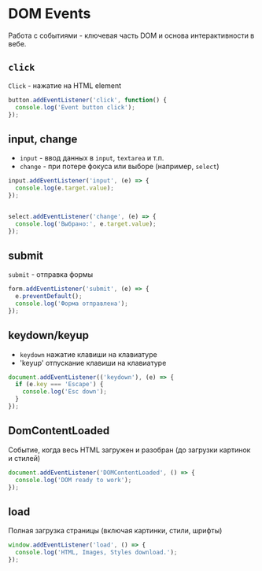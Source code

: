 # DOM Events #

Работа с событиями - ключевая часть DOM и основа интерактивности в вебе.

## `click` ##

`Click` - нажатие на HTML element

````javascript
button.addEventListener('click', function() {
  console.log('Event button click');
});
````

## input, change ##

* `input` - ввод данных в `input`, `textarea` и т.п.
* `change` - при потере фокуса или выборе (например, `select`)

````javascript
input.addEventListener('input', (e) => {
  console.log(e.target.value);
});


select.addEventListener('change', (e) => {
  console.log('Выбрано:', e.target.value);
});
````

## submit ##

`submit` - отправка формы

````javascript
form.addEventListener('submit', (e) => {
  e.preventDefault();
  console.log('Форма отправлена');
});
````

## keydown/keyup ##

* `keydown` нажатие клавиши на клавиатуре
* 'keyup' отпускание клавиши на клавиатуре

````javascript
document.addEventListener(('keydown'), (e) => {
  if (e.key === 'Escape') {
    console.log('Esc down');
  }
});
````

## DomContentLoaded ##

Событие, когда весь HTML загружен и разобран (до загрузки картинок и стилей)

````javascript
document.addEventListener('DOMContentLoaded', () => {
  console.log('DOM ready to work');
});
````

## load ##

Полная загрузка страницы (включая картинки, стили, шрифты)

````javascript
window.addEventListener('load', () => {
  console.log('HTML, Images, Styles download.');
});
````